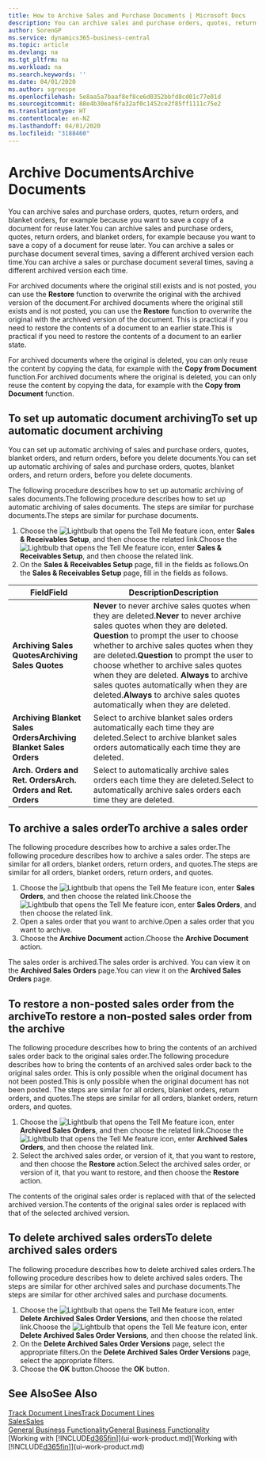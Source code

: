 ```yaml
---
title: How to Archive Sales and Purchase Documents | Microsoft Docs
description: You can archive sales and purchase orders, quotes, return orders, and blanket orders, and you can use the archived document to recreate the document that it was archived from.
author: SorenGP
ms.service: dynamics365-business-central
ms.topic: article
ms.devlang: na
ms.tgt_pltfrm: na
ms.workload: na
ms.search.keywords: ''
ms.date: 04/01/2020
ms.author: sgroespe
ms.openlocfilehash: 5e8aa5a7baaf8ef8ce6d0352bbfd8cd01c77e01d
ms.sourcegitcommit: 88e4b30eaf6fa32af0c1452ce2f85ff1111c75e2
ms.translationtype: HT
ms.contentlocale: en-NZ
ms.lasthandoff: 04/01/2020
ms.locfileid: "3188460"
---
```

# <a name="archive-documents"></a><span data-ttu-id="4d6d9-103">Archive Documents</span><span class="sxs-lookup"><span data-stu-id="4d6d9-103">Archive Documents</span></span>
<span data-ttu-id="4d6d9-104">You can archive sales and purchase orders, quotes, return orders, and blanket orders, for example because you want to save a copy of a document for reuse later.</span><span class="sxs-lookup"><span data-stu-id="4d6d9-104">You can archive sales and purchase orders, quotes, return orders, and blanket orders, for example because you want to save a copy of a document for reuse later.</span></span> <span data-ttu-id="4d6d9-105">You can archive a sales or purchase document several times, saving a different archived version each time.</span><span class="sxs-lookup"><span data-stu-id="4d6d9-105">You can archive a sales or purchase document several times, saving a different archived version each time.</span></span>

<span data-ttu-id="4d6d9-106">For archived documents where the original still exists and is not posted, you can use the **Restore** function to overwrite the original with the archived version of the document.</span><span class="sxs-lookup"><span data-stu-id="4d6d9-106">For archived documents where the original still exists and is not posted, you can use the **Restore** function to overwrite the original with the archived version of the document.</span></span> <span data-ttu-id="4d6d9-107">This is practical if you need to restore the contents of a document to an earlier state.</span><span class="sxs-lookup"><span data-stu-id="4d6d9-107">This is practical if you need to restore the contents of a document to an earlier state.</span></span>

<span data-ttu-id="4d6d9-108">For archived documents where the original is deleted, you can only reuse the content by copying the data, for example with the **Copy from Document** function.</span><span class="sxs-lookup"><span data-stu-id="4d6d9-108">For archived documents where the original is deleted, you can only reuse the content by copying the data, for example with the **Copy from Document** function.</span></span>   

## <a name="to-set-up-automatic-document-archiving"></a><span data-ttu-id="4d6d9-109">To set up automatic document archiving</span><span class="sxs-lookup"><span data-stu-id="4d6d9-109">To set up automatic document archiving</span></span>  
<span data-ttu-id="4d6d9-110">You can set up automatic archiving of sales and purchase orders, quotes, blanket orders, and return orders, before you delete documents.</span><span class="sxs-lookup"><span data-stu-id="4d6d9-110">You can set up automatic archiving of sales and purchase orders, quotes, blanket orders, and return orders, before you delete documents.</span></span>

<span data-ttu-id="4d6d9-111">The following procedure describes how to set up automatic archiving of sales documents.</span><span class="sxs-lookup"><span data-stu-id="4d6d9-111">The following procedure describes how to set up automatic archiving of sales documents.</span></span> <span data-ttu-id="4d6d9-112">The steps are similar for purchase documents.</span><span class="sxs-lookup"><span data-stu-id="4d6d9-112">The steps are similar for purchase documents.</span></span>
1.  <span data-ttu-id="4d6d9-113">Choose the ![Lightbulb that opens the Tell Me feature](media/ui-search/search_small.png "Tell me what you want to do") icon, enter **Sales & Receivables Setup**, and then choose the related link.</span><span class="sxs-lookup"><span data-stu-id="4d6d9-113">Choose the ![Lightbulb that opens the Tell Me feature](media/ui-search/search_small.png "Tell me what you want to do") icon, enter **Sales & Receivables Setup**, and then choose the related link.</span></span>
2. <span data-ttu-id="4d6d9-114">On the **Sales & Receivables Setup** page, fill in the fields as follows.</span><span class="sxs-lookup"><span data-stu-id="4d6d9-114">On the **Sales & Receivables Setup** page, fill in the fields as follows.</span></span>

|<span data-ttu-id="4d6d9-115">Field</span><span class="sxs-lookup"><span data-stu-id="4d6d9-115">Field</span></span>|<span data-ttu-id="4d6d9-116">Description</span><span class="sxs-lookup"><span data-stu-id="4d6d9-116">Description</span></span>|
|-----|-----------|
|<span data-ttu-id="4d6d9-117">**Archiving Sales Quotes**</span><span class="sxs-lookup"><span data-stu-id="4d6d9-117">**Archiving Sales Quotes**</span></span>|<span data-ttu-id="4d6d9-118">**Never** to never archive sales quotes when they are deleted.</span><span class="sxs-lookup"><span data-stu-id="4d6d9-118">**Never** to never archive sales quotes when they are deleted.</span></span> <span data-ttu-id="4d6d9-119">**Question** to prompt the user to choose whether to archive sales quotes when they are deleted.</span><span class="sxs-lookup"><span data-stu-id="4d6d9-119">**Question** to prompt the user to choose whether to archive sales quotes when they are deleted.</span></span> <span data-ttu-id="4d6d9-120">**Always** to archive sales quotes automatically when they are deleted.</span><span class="sxs-lookup"><span data-stu-id="4d6d9-120">**Always** to archive sales quotes automatically when they are deleted.</span></span>|
|<span data-ttu-id="4d6d9-121">**Archiving Blanket Sales Orders**</span><span class="sxs-lookup"><span data-stu-id="4d6d9-121">**Archiving Blanket Sales Orders**</span></span>|<span data-ttu-id="4d6d9-122">Select to archive blanket sales orders automatically each time they are deleted.</span><span class="sxs-lookup"><span data-stu-id="4d6d9-122">Select to archive blanket sales orders automatically each time they are deleted.</span></span>|
|<span data-ttu-id="4d6d9-123">**Arch. Orders and Ret. Orders**</span><span class="sxs-lookup"><span data-stu-id="4d6d9-123">**Arch. Orders and Ret. Orders**</span></span>|<span data-ttu-id="4d6d9-124">Select to automatically archive sales orders each time they are deleted.</span><span class="sxs-lookup"><span data-stu-id="4d6d9-124">Select to automatically archive sales orders each time they are deleted.</span></span>|

## <a name="to-archive-a-sales-order"></a><span data-ttu-id="4d6d9-125">To archive a sales order</span><span class="sxs-lookup"><span data-stu-id="4d6d9-125">To archive a sales order</span></span>
<span data-ttu-id="4d6d9-126">The following procedure describes how to archive a sales order.</span><span class="sxs-lookup"><span data-stu-id="4d6d9-126">The following procedure describes how to archive a sales order.</span></span> <span data-ttu-id="4d6d9-127">The steps are similar for all orders, blanket orders, return orders, and quotes.</span><span class="sxs-lookup"><span data-stu-id="4d6d9-127">The steps are similar for all orders, blanket orders, return orders, and quotes.</span></span>

1.  <span data-ttu-id="4d6d9-128">Choose the ![Lightbulb that opens the Tell Me feature](media/ui-search/search_small.png "Tell me what you want to do") icon, enter **Sales Orders**, and then choose the related link.</span><span class="sxs-lookup"><span data-stu-id="4d6d9-128">Choose the ![Lightbulb that opens the Tell Me feature](media/ui-search/search_small.png "Tell me what you want to do") icon, enter **Sales Orders**, and then choose the related link.</span></span>  
2.  <span data-ttu-id="4d6d9-129">Open a sales order that you want to archive.</span><span class="sxs-lookup"><span data-stu-id="4d6d9-129">Open a sales order that you want to archive.</span></span>  
3.  <span data-ttu-id="4d6d9-130">Choose the **Archive Document** action.</span><span class="sxs-lookup"><span data-stu-id="4d6d9-130">Choose the **Archive Document** action.</span></span>

<span data-ttu-id="4d6d9-131">The sales order is archived.</span><span class="sxs-lookup"><span data-stu-id="4d6d9-131">The sales order is archived.</span></span> <span data-ttu-id="4d6d9-132">You can view it on the **Archived Sales Orders** page.</span><span class="sxs-lookup"><span data-stu-id="4d6d9-132">You can view it on the **Archived Sales Orders** page.</span></span>

## <a name="to-restore-a-non-posted-sales-order-from-the-archive"></a><span data-ttu-id="4d6d9-133">To restore a non-posted sales order from the archive</span><span class="sxs-lookup"><span data-stu-id="4d6d9-133">To restore a non-posted sales order from the archive</span></span>
<span data-ttu-id="4d6d9-134">The following procedure describes how to bring the contents of an archived sales order back to the original sales order.</span><span class="sxs-lookup"><span data-stu-id="4d6d9-134">The following procedure describes how to bring the contents of an archived sales order back to the original sales order.</span></span> <span data-ttu-id="4d6d9-135">This is only possible when the original document has not been posted.</span><span class="sxs-lookup"><span data-stu-id="4d6d9-135">This is only possible when the original document has not been posted.</span></span> <span data-ttu-id="4d6d9-136">The steps are similar for all orders, blanket orders, return orders, and quotes.</span><span class="sxs-lookup"><span data-stu-id="4d6d9-136">The steps are similar for all orders, blanket orders, return orders, and quotes.</span></span>

1. <span data-ttu-id="4d6d9-137">Choose the ![Lightbulb that opens the Tell Me feature](media/ui-search/search_small.png "Tell me what you want to do") icon, enter **Archived Sales Orders**, and then choose the related link.</span><span class="sxs-lookup"><span data-stu-id="4d6d9-137">Choose the ![Lightbulb that opens the Tell Me feature](media/ui-search/search_small.png "Tell me what you want to do") icon, enter **Archived Sales Orders**, and then choose the related link.</span></span>
2. <span data-ttu-id="4d6d9-138">Select the archived sales order, or version of it, that you want to restore, and then choose the **Restore** action.</span><span class="sxs-lookup"><span data-stu-id="4d6d9-138">Select the archived sales order, or version of it, that you want to restore, and then choose the **Restore** action.</span></span>  

<span data-ttu-id="4d6d9-139">The contents of the original sales order is replaced with that of the selected archived version.</span><span class="sxs-lookup"><span data-stu-id="4d6d9-139">The contents of the original sales order is replaced with that of the selected archived version.</span></span>

## <a name="to-delete-archived-sales-orders"></a><span data-ttu-id="4d6d9-140">To delete archived sales orders</span><span class="sxs-lookup"><span data-stu-id="4d6d9-140">To delete archived sales orders</span></span>
<span data-ttu-id="4d6d9-141">The following procedure describes how to delete archived sales orders.</span><span class="sxs-lookup"><span data-stu-id="4d6d9-141">The following procedure describes how to delete archived sales orders.</span></span> <span data-ttu-id="4d6d9-142">The steps are similar for other archived sales and purchase documents.</span><span class="sxs-lookup"><span data-stu-id="4d6d9-142">The steps are similar for other archived sales and purchase documents.</span></span>

1.  <span data-ttu-id="4d6d9-143">Choose the ![Lightbulb that opens the Tell Me feature](media/ui-search/search_small.png "Tell me what you want to do") icon, enter **Delete Archived Sales Order Versions**, and then choose the related link.</span><span class="sxs-lookup"><span data-stu-id="4d6d9-143">Choose the ![Lightbulb that opens the Tell Me feature](media/ui-search/search_small.png "Tell me what you want to do") icon, enter **Delete Archived Sales Order Versions**, and then choose the related link.</span></span>  
2.  <span data-ttu-id="4d6d9-144">On the **Delete Archived Sales Order Versions** page, select the appropriate filters.</span><span class="sxs-lookup"><span data-stu-id="4d6d9-144">On the **Delete Archived Sales Order Versions** page, select the appropriate filters.</span></span>  
3.  <span data-ttu-id="4d6d9-145">Choose the **OK** button.</span><span class="sxs-lookup"><span data-stu-id="4d6d9-145">Choose the **OK** button.</span></span>

## <a name="see-also"></a><span data-ttu-id="4d6d9-146">See Also</span><span class="sxs-lookup"><span data-stu-id="4d6d9-146">See Also</span></span>
[<span data-ttu-id="4d6d9-147">Track Document Lines</span><span class="sxs-lookup"><span data-stu-id="4d6d9-147">Track Document Lines</span></span>](across-how-to-track-document-lines.md)  
[<span data-ttu-id="4d6d9-148">Sales</span><span class="sxs-lookup"><span data-stu-id="4d6d9-148">Sales</span></span>](sales-manage-sales.md)  
[<span data-ttu-id="4d6d9-149">General Business Functionality</span><span class="sxs-lookup"><span data-stu-id="4d6d9-149">General Business Functionality</span></span>](ui-across-business-areas.md)  
<span data-ttu-id="4d6d9-150">[Working with [!INCLUDE[d365fin](includes/d365fin_md.md)]](ui-work-product.md)</span><span class="sxs-lookup"><span data-stu-id="4d6d9-150">[Working with [!INCLUDE[d365fin](includes/d365fin_md.md)]](ui-work-product.md)</span></span>
